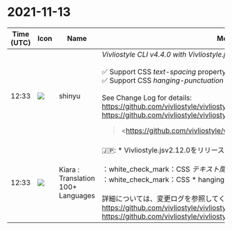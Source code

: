 # 2021-11-13

|Time (UTC)|Icon|Name|Message|
|---|---|---|---|
|12:33|![](https://avatars.slack-edge.com/2018-04-27/354445776386_e258f5ed5ba887b08668_72.jpg)|shinyu|*Vivliostyle CLI v4.4.0 with Vivliostyle.js v2.12.0 Released*‼️<br><br>✅ Support CSS *text-spacing* property<br>✅ Support CSS *hanging-punctuation* property<br><br>See Change Log for details:<br><https://github.com/vivliostyle/vivliostyle.js/blob/master/CHANGELOG.md><br><https://github.com/vivliostyle/vivliostyle-cli/blob/main/CHANGELOG.md><br><blockquote><https://github.com/vivliostyle/vivliostyle.js/blob/master/CHANGELOG.md | CHANGELOG.md></blockquote><br><blockquote><https://github.com/vivliostyle/vivliostyle-cli/blob/main/CHANGELOG.md | CHANGELOG.md></blockquote>|
|12:33|![](https://avatars.slack-edge.com/2021-08-02/2324149410423_2aa7423c4133ecb9f168_72.png)|Kiara : Translation 100+ Languages|🇯🇵: * Vivliostyle.jsv2.12.0をリリースしたVivliostyleCLI v4.4.0 *：bangbang：<br><br>：white_check_mark：CSS *テキスト間隔*プロパティをサポート<br>：white_check_mark：CSS * hanging-punctuation *プロパティをサポート<br><br>詳細については、変更ログを参照してください。<br><https://github.com/vivliostyle/vivliostyle.js/blob/master/CHANGELOG.md><br><https://github.com/vivliostyle/vivliostyle-cli/blob/main/CHANGELOG.md>|
